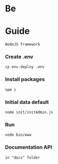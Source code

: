 # Be

# Guide

`NodeJS framework`

### Create .env

```
cp env.deploy .env
```

### Install packages

```
npm i
```

### Initial data default

```
node init/initAdmin.js
```

### Run

```
node bin/www
```

### Documentation API

```
in "docs" folder
```
